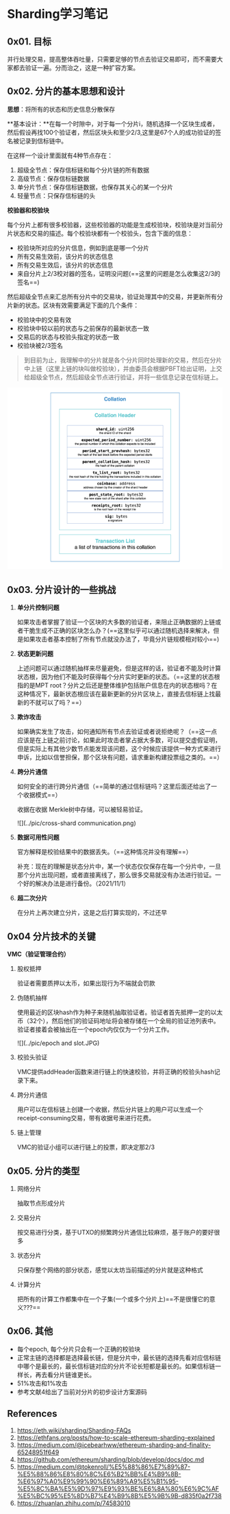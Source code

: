 # Sharding学习笔记

## 0x01. 目标

并行处理交易，提高整体吞吐量，只需要足够的节点去验证交易即可，而不需要大家都去验证一遍。分而治之，这是一种扩容方案。



## 0x02. 分片的基本思想和设计

**思想**：将所有的状态和历史信息分散保存

**基本设计：**在每一个时隙中，对于每一个分片i，随机选择一个区块生成者，然后假设再找100个验证者，然后区块头和至少2/3,这里是67个人的成功验证的签名被记录到信标链中。

在这样一个设计里面就有4种节点存在：

1. 超级全节点：保存信标链和每个分片链的所有数据
2. 高级节点：保存信标链数据
3. 单分片节点：保存信标链数据，也保存其关心的某一个分片
4. 轻量节点：只保存信标链的头

**校验器和校验块**

每个分片上都有很多校验器，这些校验器的功能是生成校验块，校验块是对当前分片状态和交易的描述。每个校验块都有一个校验头，包含下面的信息：

- 校验块所对应的分片信息，例如到底是哪一个分片
- 所有交易生效前，该分片的状态信息
- 所有交易生效后，该分片的状态信息
- 来自分片上2/3校对器的签名，证明没问题(==这里的问题是怎么收集这2/3的签名==)

然后超级全节点来汇总所有分片中的交易块，验证处理其中的交易，并更新所有分片新的状态。区块有效需要满足下面的几个条件：

- 校验块中的交易有效
- 校验块中较以前的状态与之前保存的最新状态一致
- 交易后的状态与校验头指定的状态一致
- 校验块被2/3签名

> 到目前为止，我理解中的分片就是各个分片同时处理新的交易，然后在分片中上链（这里上链的块叫做校验块），并由委员会根据PBFT给出证明，上交给超级全节点，然后超级全节点进行验证，并将一些信息记录在信标链上。

![](../pic/collation.png)

## 0x03. 分片设计的一些挑战

1. **单分片控制问题**

   如果攻击者掌握了验证一个区块的大多数的验证者，来阻止正确数据的上链或者干脆生成不正确的区块怎么办？(==这里似乎可以通过随机选择来解决，但是如果攻击者基本控制了所有节点就没办法了，毕竟分片链规模相对较小==)

2. **状态更新问题**

   上述问题可以通过随机抽样来尽量避免，但是这样的话，验证者不能及时计算状态根，因为他们不能及时获得每个分片实时更新的状态。（==这里的状态根指的是MPT root？分片之后还是整体维护包括账户信息在内的状态根吗？在这种情况下，最新状态根应该在最新更新的分片区块上，直接去信标链上找最新的不就可以了吗？==）

3. **欺诈攻击**

   如果确实发生了攻击，如何通知所有节点去验证或者说拒绝呢？（==这一点应该是在上链之前讨论，如果此时攻击者掌占据大多数，可以提交虚假证明，但是实际上有其他少数节点能发现该问题，这个时候应该提供一种方式来进行申诉，比如以信誉担保，那个区块有问题，请求重新构建投票组之类的。==）

4. **跨分片通信**

   如何安全的进行跨分片通信（==简单的通过信标链吗？这里后面还给出了一个收据模式==）

   收据在收据 Merkle树中存储，可以被轻易验证。

   ![](../pic/cross-shard communication.png)

5. **数据可用性问题**

   官方解释是校验结果中的数据丢失。（==这种情况并没有理解==）

   补充：现在的理解是状态分片中，某一个状态仅仅保存在每一个分片中，一旦那个分片出现问题，或者直接离线了，那么很多交易就没有办法进行验证。一个好的解决办法是进行备份。（2021/11/1）

6. **超二次分片**

   在分片上再次建立分片，这是之后打算实现的，不过还早



## 0x04 分片技术的关键

**VMC（验证管理合约）**

1. 股权抵押

   验证者需要质押以太币，如果出现行为不端就会罚款

2. 伪随机抽样

   使用最近的区块hash作为种子来随机抽取验证者。验证者首先抵押一定的以太币（32个），然后他们的验证码地址将会被存储在一个全局的验证池列表中。验证者接着会被抽出在一个epoch内仅仅为一个分片工作。

   ![](../pic/epoch and slot.JPG)

3. 校验头验证

   VMC提供addHeader函数来进行链上的快速校验，并将正确的校验头hash记录下来。

4. 跨分片通信

   用户可以在信标链上创建一个收据，然后分片链上的用户可以生成一个receipt-consuming交易，带有收据号来进行花费。

5. 链上管理

   VMC的验证小组可以进行链上的投票，即决定那2/3



## 0x05. 分片的类型

1. 网络分片

   抽取节点形成分片

2. 交易分片

   按交易进行分类，基于UTXO的频繁跨分片通信比较麻烦，基于账户的要好很多

3. 状态分片

   只保存整个网络的部分状态，感觉以太坊当前描述的分片就是这种格式

4. 计算分片

   把所有的计算工作都集中在一个子集(一个或多个分片上)==不是很懂它的意义???==



## 0x06. 其他

- 每个epoch, 每个分片只会有一个正确的校验块
- 正常主链的选择都是选择最长链，但是分片中，最长链的选择先看对应信标链中哪个是最长的，最长信标链对应的分片不论长短都是最长的。如果信标链一样长，再去看分片链谁更长。
- 51%攻击和1%攻击
- 参考文献4给出了当前对分片的初步设计方案源码



## References

1. https://eth.wiki/sharding/Sharding-FAQs
2. https://ethfans.org/posts/how-to-scale-ethereum-sharding-explained
3. https://medium.com/@icebearhww/ethereum-sharding-and-finality-65248951f649
4. https://github.com/ethereum/sharding/blob/develop/docs/doc.md
5. https://medium.com/@tokenroll/%E5%88%86%E7%89%87-%E5%88%86%E8%80%8C%E6%B2%BB%E4%B9%8B-%E6%97%A0%E9%99%90%E6%89%A9%E5%B1%95-%E5%8C%BA%E5%9D%97%E9%93%BE%E6%8A%80%E6%9C%AF%E5%BC%95%E5%8D%B7%E4%B9%8B%E5%9B%9B-d835f0a2f738
6. https://zhuanlan.zhihu.com/p/74583010